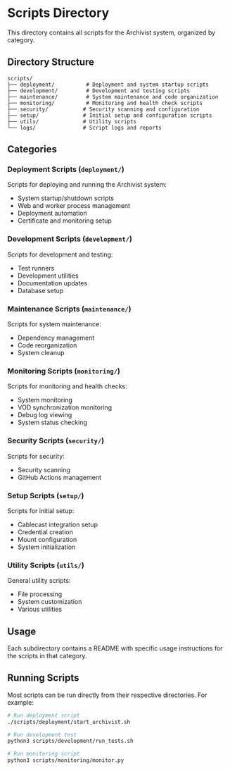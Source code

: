 # Scripts Directory

This directory contains all scripts for the Archivist system, organized by category.

## Directory Structure

```
scripts/
├── deployment/          # Deployment and system startup scripts
├── development/         # Development and testing scripts
├── maintenance/         # System maintenance and code organization
├── monitoring/          # Monitoring and health check scripts
├── security/           # Security scanning and configuration
├── setup/              # Initial setup and configuration scripts
├── utils/              # Utility scripts
└── logs/               # Script logs and reports
```

## Categories

### Deployment Scripts (`deployment/`)
Scripts for deploying and running the Archivist system:
- System startup/shutdown scripts
- Web and worker process management
- Deployment automation
- Certificate and monitoring setup

### Development Scripts (`development/`)
Scripts for development and testing:
- Test runners
- Development utilities
- Documentation updates
- Database setup

### Maintenance Scripts (`maintenance/`)
Scripts for system maintenance:
- Dependency management
- Code reorganization
- System cleanup

### Monitoring Scripts (`monitoring/`)
Scripts for monitoring and health checks:
- System monitoring
- VOD synchronization monitoring
- Debug log viewing
- System status checking

### Security Scripts (`security/`)
Scripts for security:
- Security scanning
- GitHub Actions management

### Setup Scripts (`setup/`)
Scripts for initial setup:
- Cablecast integration setup
- Credential creation
- Mount configuration
- System initialization

### Utility Scripts (`utils/`)
General utility scripts:
- File processing
- System customization
- Various utilities

## Usage

Each subdirectory contains a README with specific usage instructions for the scripts in that category.

## Running Scripts

Most scripts can be run directly from their respective directories. For example:
```bash
# Run deployment script
./scripts/deployment/start_archivist.sh

# Run development test
python3 scripts/development/run_tests.sh

# Run monitoring script
python3 scripts/monitoring/monitor.py
``` 